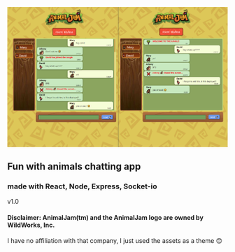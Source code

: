 ![](preview2.png)

## Fun with animals chatting app

### made with React, Node, Express, Socket-io

v1.0

#### Disclaimer: AnimalJam(tm) and the AnimalJam logo are owned by WildWorks, Inc.

I have no affiliation with that company, I just used the assets as a theme 😊